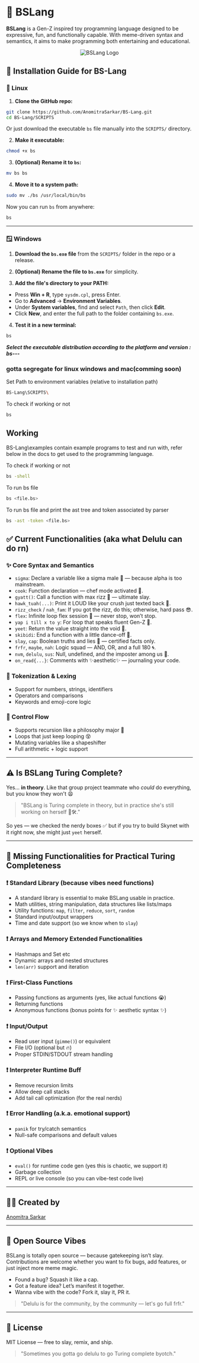 # 📜 BSLang

**BSLang** is a Gen-Z inspired toy programming language designed to be expressive, fun, and functionally capable. With meme-driven syntax and semantics, it aims to make programming both entertaining and educational.

<p align="center">
<img src="logo-bs-lang-main.png" alt="BSLang Logo" />
</p>

## 🚀 Installation Guide for BS-Lang

### 🐧 Linux

1. **Clone the GitHub repo:**

```bash
git clone https://github.com/AnomitraSarkar/BS-Lang.git
cd BS-Lang/SCRIPTS
```

Or just download the executable `bs` file manually into the `SCRIPTS/` directory.

2. **Make it executable:**

```bash
chmod +x bs
```

3. **(Optional) Rename it to `bs`:**

```bash
mv bs bs
```

4. **Move it to a system path:**

```bash
sudo mv ./bs /usr/local/bin/bs
```

Now you can run `bs` from anywhere:

```bash
bs
```

---

### 🪟 Windows

1. **Download the `bs.exe` file** from the `SCRIPTS/` folder in the repo or a release.

2. **(Optional) Rename the file to `bs.exe`** for simplicity.

3. **Add the file's directory to your PATH:**

- Press **Win + R**, type `sysdm.cpl`, press Enter.
- Go to **Advanced** → **Environment Variables**.
- Under **System variables**, find and select `Path`, then click **Edit**.
- Click **New**, and enter the full path to the folder containing `bs.exe`.

4. **Test it in a new terminal:**

```cmd
bs
```

<b><i>Select the executable distribution according to the platform and version : bs-<version>-<platform>-<architecture> </i></b>

### gotta segregate for linux windows and mac(comming soon)

Set Path to environment variables (relative to installation path)

```bash
BS-Lang\SCRIPTS\
```

To check if working or not

```bash
bs
```

## Working

BS-Lang\examples contain example programs to test and run with, refer below in the docs to get used to the programming language.

To check if working or not

```bash
bs -shell
```

To run bs file

```bash
bs <file.bs>
```

To run bs file and print the ast tree and token associated by parser

```bash
bs -ast -token <file.bs>
```

## ✅ Current Functionalities (aka what Delulu can do rn)

### ✨ Core Syntax and Semantics

- `sigma`: Declare a variable like a sigma male 🧠 — because alpha is too mainstream.
- `cook`: Function declaration — chef mode activated 🍳.
- `gyatt()`: Call a function with max rizz 👑 — ultimate slay.
- `hawk_tuah(...)`: Print it LOUD like your crush just texted back 📢.
- `rizz_check` / `nah_fam`: If you got the rizz, do this; otherwise, hard pass 😎.
- `flex`: Infinite loop flex session 💪 — never stop, won’t stop.
- `yap i till x to y`: For loop that speaks fluent Gen-Z 🧢.
- `yeet`: Return the value straight into the void 🚀.
- `skibidi`: End a function with a little dance-off 🎤.
- `slay`, `cap`: Boolean truths and lies 💅 — certified facts only.
- `frfr`, `maybe`, `nah`: Logic squad — AND, OR, and a full 180 🌀.
- `nvm`, `delulu`, `sus`: Null, undefined, and the imposter among us 🤨.
- `on_read{...}`: Comments with ✨aesthetic✨ — journaling your code.

### 🧠 Tokenization & Lexing

- Support for numbers, strings, identifiers
- Operators and comparisons
- Keywords and emoji-core logic

### 🔁 Control Flow

- Supports recursion like a philosophy major 🤯
- Loops that just keep looping 😵
- Mutating variables like a shapeshifter
- Full arithmetic + logic support

---

## ⚠️ Is BSLang Turing Complete?

Yes... **in theory**. Like that group project teammate who _could_ do everything, but you know they won't 😩

> "BSLang is Turing complete in theory, but in practice she's still working on herself 💅🛠️."

So yes — we checked the nerdy boxes ✅ but if you try to build Skynet with it right now, she might just `yeet` herself.

---

## 🔧 Missing Functionalities for Practical Turing Completeness

### ❗ Standard Library (because vibes need functions)

- A standard library is essential to make BSLang usable in practice.
- Math utilities, string manipulation, data structures like lists/maps
- Utility functions: `map`, `filter`, `reduce`, `sort`, `random`
- Standard input/output wrappers
- Time and date support (so we know when to `slay`)

### ❗ Arrays and Memory Extended Functionalities

- Hashmaps and Set etc
- Dynamic arrays and nested structures
- `len(arr)` support and iteration

### ❗ First-Class Functions

- Passing functions as arguments (yes, like actual functions 😭)
- Returning functions
- Anonymous functions (bonus points for ✨ aesthetic syntax ✨)

### ❗ Input/Output

- Read user input (`gimme()`) or equivalent
- File I/O (optional but 🔥)
- Proper STDIN/STDOUT stream handling

### ❗ Interpreter Runtime Buff

- Remove recursion limits
- Allow deep call stacks
- Add tail call optimization (for the real nerds)

### ❗ Error Handling (a.k.a. emotional support)

- `panik` for try/catch semantics
- Null-safe comparisons and default values

### ❗ Optional Vibes

- `eval()` for runtime code gen (yes this is chaotic, we support it)
- Garbage collection
- REPL or live console (so you can vibe-test code live)

---

## 👨‍💻 Created by

[Anomitra Sarkar](https://github.com/AnomitraSarkar)

---

## 🤝 Open Source Vibes

BSLang is totally open source — because gatekeeping isn’t slay. Contributions are welcome whether you want to fix bugs, add features, or just inject more meme magic.

- Found a bug? Squash it like a cap.
- Got a feature idea? Let’s manifest it together.
- Wanna vibe with the code? Fork it, slay it, PR it.

> "Delulu is for the community, by the community — let's go full frfr."

---

## 📄 License

MIT License — free to slay, remix, and ship.

> "Sometimes you gotta go delulu to go Turing complete byotch."

